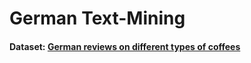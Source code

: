 # German Text-Mining

#### Dataset: [German reviews on different types of coffees](https://www.kaggle.com/datasets/mldado/german-online-reviewsratings-of-organic-coffee)
